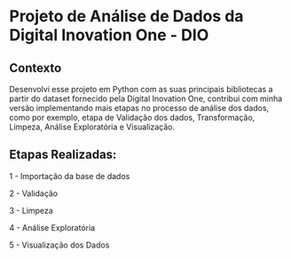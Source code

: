 # Projeto de Análise de Dados da Digital Inovation One - DIO

## Contexto
Desenvolvi esse projeto em Python com as suas principais bibliotecas  a partir do dataset fornecido pela Digital Inovation One, contribui com minha versão implementando mais etapas no processo de análise dos dados, como por exemplo, etapa de Validação dos dados, Transformação, Limpeza, Análise Exploratória e Visualização.

## Etapas Realizadas:

1 - Importação da base de dados

2 - Validação

3 - Limpeza

4 - Análise Exploratória

5 - Visualização dos Dados




